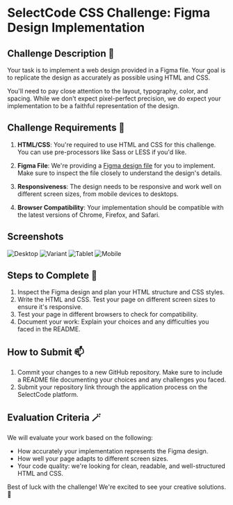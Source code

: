 # SelectCode CSS Challenge: Figma Design Implementation

## Challenge Description 📝

Your task is to implement a web design provided in a Figma file. Your goal is to replicate the design as accurately as
possible using HTML and CSS.

You'll need to pay close attention to the layout, typography, color, and spacing. While we don't expect pixel-perfect
precision, we do expect your implementation to be a faithful representation of the design.

## Challenge Requirements 📜

1. **HTML/CSS**: You're required to use HTML and CSS for this challenge. You can use pre-processors like Sass or LESS if
   you'd like.

2. **Figma File**: We're providing
   a [Figma design file](https://www.figma.com/proto/p0DenCZpXVWBwL2ESQ4TVR/Challenge?type=design&node-id=1-2&t=uIqLbaCMsTCndc5P-1&scaling=contain&page-id=0%3A1)
   for you to implement. Make sure to inspect the file closely
   to understand the design's details.

3. **Responsiveness**: The design needs to be responsive and work well on different screen sizes, from mobile devices to
   desktops.

4. **Browser Compatibility**: Your implementation should be compatible with the latest versions of Chrome, Firefox, and
   Safari.

## Screenshots

![Desktop](/challenges/css/1.png)
![Variant](/challenges/css/2.png)
![Tablet](/challenges/css/3.png)
![Mobile](/challenges/css/4.png)

## Steps to Complete 🐾

1. Inspect the Figma design and plan your HTML structure and CSS styles.
2. Write the HTML and CSS. Test your page on different screen sizes to ensure it's responsive.
3. Test your page in different browsers to check for compatibility.
4. Document your work: Explain your choices and any difficulties you faced in the README.

## How to Submit 📫

1. Commit your changes to a new GitHub repository. Make sure to include a README file documenting your choices and any
   challenges you faced.
2. Submit your repository link through the application process on the SelectCode platform.

## Evaluation Criteria 🪄

We will evaluate your work based on the following:

- How accurately your implementation represents the Figma design.
- How well your page adapts to different screen sizes.
- Your code quality: we're looking for clean, readable, and well-structured HTML and CSS.

Best of luck with the challenge! We're excited to see your creative solutions. 🚀
